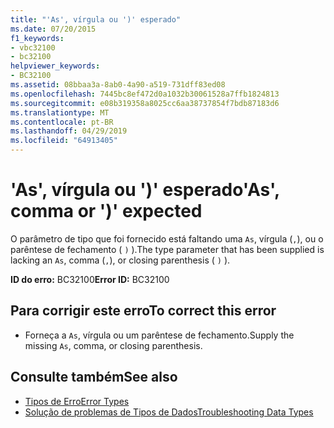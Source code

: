 ```yaml
---
title: "'As', vírgula ou ')' esperado"
ms.date: 07/20/2015
f1_keywords:
- vbc32100
- bc32100
helpviewer_keywords:
- BC32100
ms.assetid: 08bbaa3a-8ab0-4a90-a519-731dff83ed08
ms.openlocfilehash: 7445bc8ef472d0a1032b30061528a7ffb1824813
ms.sourcegitcommit: e08b319358a8025cc6aa38737854f7bdb87183d6
ms.translationtype: MT
ms.contentlocale: pt-BR
ms.lasthandoff: 04/29/2019
ms.locfileid: "64913405"
---
```

# <a name="as-comma-or--expected"></a><span data-ttu-id="ae026-102">'As', vírgula ou ')' esperado</span><span class="sxs-lookup"><span data-stu-id="ae026-102">'As', comma or ')' expected</span></span>
<span data-ttu-id="ae026-103">O parâmetro de tipo que foi fornecido está faltando uma `As`, vírgula (`,`), ou o parêntese de fechamento ( `)` ).</span><span class="sxs-lookup"><span data-stu-id="ae026-103">The type parameter that has been supplied is lacking an `As`, comma (`,`), or closing parenthesis ( `)` ).</span></span>  
  
 <span data-ttu-id="ae026-104">**ID do erro:** BC32100</span><span class="sxs-lookup"><span data-stu-id="ae026-104">**Error ID:** BC32100</span></span>  
  
## <a name="to-correct-this-error"></a><span data-ttu-id="ae026-105">Para corrigir este erro</span><span class="sxs-lookup"><span data-stu-id="ae026-105">To correct this error</span></span>  
  
- <span data-ttu-id="ae026-106">Forneça a `As`, vírgula ou um parêntese de fechamento.</span><span class="sxs-lookup"><span data-stu-id="ae026-106">Supply the missing `As`, comma, or closing parenthesis.</span></span>  
  
## <a name="see-also"></a><span data-ttu-id="ae026-107">Consulte também</span><span class="sxs-lookup"><span data-stu-id="ae026-107">See also</span></span>

- [<span data-ttu-id="ae026-108">Tipos de Erro</span><span class="sxs-lookup"><span data-stu-id="ae026-108">Error Types</span></span>](../../visual-basic/programming-guide/language-features/error-types.md)
- [<span data-ttu-id="ae026-109">Solução de problemas de Tipos de Dados</span><span class="sxs-lookup"><span data-stu-id="ae026-109">Troubleshooting Data Types</span></span>](../../visual-basic/programming-guide/language-features/data-types/troubleshooting-data-types.md)

